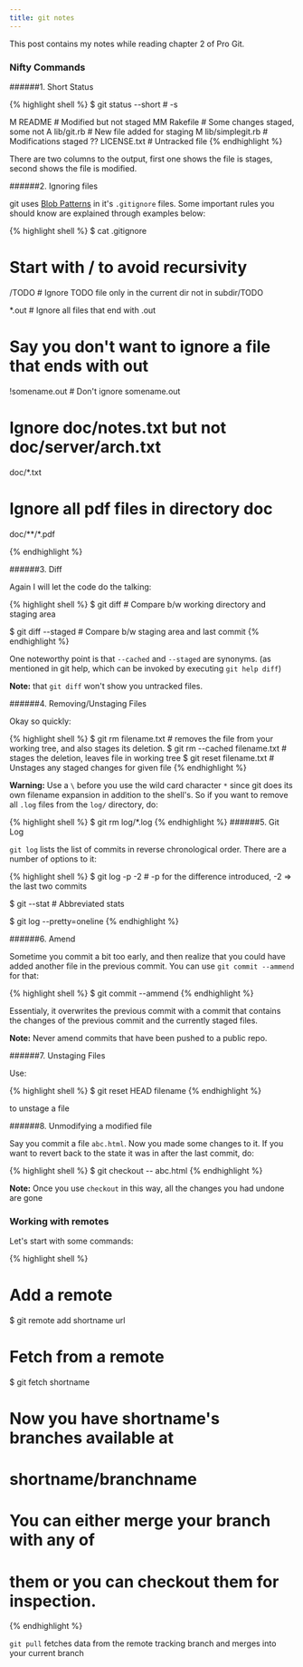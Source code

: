 ```yaml
---
title: git notes
---
```


This post contains my notes while reading chapter 2 of Pro Git.

### Nifty Commands


######1. Short Status

{% highlight shell %}
$ git status --short # -s

 M README           # Modified but not staged
MM Rakefile         # Some changes staged, some not
A  lib/git.rb       # New file added for staging
M  lib/simplegit.rb # Modifications staged
?? LICENSE.txt      # Untracked file
{% endhighlight %}

There are two columns to the output, first one shows the file is stages, second
shows the file is modified.

######2. Ignoring files

git uses [Blob Patterns](http://ankitsultana/me) in it's `.gitignore` files.
Some important rules you should know are explained through examples below:

{% highlight shell %}
$ cat .gitignore

# Start with / to avoid recursivity
/TODO    # Ignore TODO file only in the current dir not in subdir/TODO

*.out    # Ignore all files that end with .out
# Say you don't want to ignore a file that ends with out
!somename.out # Don't ignore somename.out

# Ignore doc/notes.txt but not doc/server/arch.txt
doc/*.txt

# Ignore all pdf files in directory doc
doc/**/*.pdf

{% endhighlight %}

######3. Diff

Again I will let the code do the talking:

{% highlight shell %}
$ git diff  # Compare b/w working directory and staging area

$ git diff --staged  # Compare b/w staging area and last commit
{% endhighlight %}

One noteworthy point is that `--cached` and `--staged` are synonyms. (as
mentioned in git help, which can be invoked by executing `git help diff`)

**Note:** that `git diff` won't show you untracked files.

######4. Removing/Unstaging Files

Okay so quickly:

{% highlight shell %}
$ git rm filename.txt # removes the file from your working tree, and also stages its deletion.
$ git rm --cached filename.txt # stages the deletion, leaves file in working tree
$ git reset filename.txt # Unstages any staged changes for given file
{% endhighlight %}

**Warning:** Use a `\` before you use the wild card character `*` since git
does its own filename expansion in addition to the shell's. So if you want to
remove all `.log` files from the `log/` directory, do:

{% highlight shell %}
$ git rm log/\*.log
{% endhighlight %}
######5. Git Log

`git log` lists the list of commits in reverse chronological order. There are a
number of options to it:

{% highlight shell %}
$ git log -p -2  # -p for the difference introduced, -2 => the last two commits

$ git --stat     # Abbreviated stats

$ git log --pretty=oneline
{% endhighlight %}

######6. Amend

Sometime you commit a bit too early, and then realize that you could have added
another file in the previous commit. You can use `git commit --ammend` for that:

{% highlight shell %}
$ git commit --ammend
{% endhighlight %}

Essentialy, it overwrites the previous commit with a commit that contains the
changes of the previous commit and the currently staged files.

**Note:** Never amend commits that have been pushed to a public repo.

######7. Unstaging Files

Use:

{% highlight shell %}
$ git reset HEAD filename
{% endhighlight %}

to unstage a file

######8. Unmodifying a modified file

Say you commit a file `abc.html`. Now you made some changes to it. If you want
to revert back to the state it was in after the last commit, do:

{% highlight shell %}
$ git checkout -- abc.html
{% endhighlight %}

**Note:** Once you use `checkout` in this way, all the changes you had undone
are gone


### Working with remotes

Let's start with some commands:

{% highlight shell %}
# Add a remote
$ git remote add shortname url

# Fetch from a remote
$ git fetch shortname
# Now you have shortname's branches available at
# shortname/branchname
# You can either merge your branch with any of
# them or you can checkout them for inspection.
{% endhighlight %}

`git pull` fetches data from the remote tracking branch and merges into your
current branch

